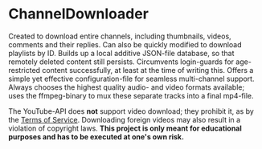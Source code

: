 # ChannelDownloader

Created to download entire channels, including thumbnails, videos, comments and their replies. Can also be quickly modified to download playlists by ID. Builds up a local additive JSON-file database, so that remotely deleted content still persists. Circumvents login-guards for age-restricted content successfully, at least at the time of writing this. Offers a simple yet effective configuration-file for seamless multi-channel support. Always chooses the highest quality audio- and video formats available; uses the ffmpeg-binary to mux these separate tracks into a final mp4-file.

The YouTube-API does **not** support video download; they prohibit it, as by the [Terms of Service](https://developers.google.com/youtube/terms/api-services-terms-of-service). Downloading foreign videos may also result in a violation of copyright laws. **This project is only meant for educational purposes and has to be executed at one's own risk.**